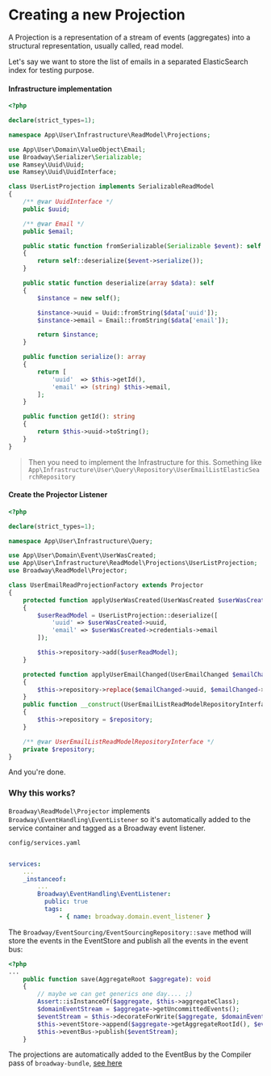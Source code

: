 # Creating a new Projection

A Projection is a representation of a stream of events (aggregates) into a structural representation, usually called, read model.

Let's say we want to store the list of emails in a separated ElasticSearch index for testing purpose.


#### Infrastructure implementation

```php
<?php

declare(strict_types=1);

namespace App\User\Infrastructure\ReadModel\Projections;

use App\User\Domain\ValueObject\Email;
use Broadway\Serializer\Serializable;
use Ramsey\Uuid\Uuid;
use Ramsey\Uuid\UuidInterface;

class UserListProjection implements SerializableReadModel
{
    /** @var UuidInterface */
    public $uuid;

    /** @var Email */
    public $email;

    public static function fromSerializable(Serializable $event): self
    {
        return self::deserialize($event->serialize());
    }

    public static function deserialize(array $data): self
    {
        $instance = new self();

        $instance->uuid = Uuid::fromString($data['uuid']);
        $instance->email = Email::fromString($data['email']);

        return $instance;
    }

    public function serialize(): array
    {
        return [
            'uuid'  => $this->getId(),
            'email' => (string) $this->email,
        ];
    }

    public function getId(): string
    {
        return $this->uuid->toString();
    }
}
```

> Then you need to implement the Infrastructure for this. Something like `App\Infrastructure\User\Query\Repository\UserEmailListElasticSearchRepository`

#### Create the Projector Listener

```php
<?php

declare(strict_types=1);

namespace App\User\Infrastructure\Query;

use App\User\Domain\Event\UserWasCreated;
use App\User\Infrastructure\ReadModel\Projections\UserListProjection;
use Broadway\ReadModel\Projector;

class UserEmailReadProjectionFactory extends Projector
{
    protected function applyUserWasCreated(UserWasCreated $userWasCreated): void
    {
        $userReadModel = UserListProjection::deserialize([
            'uuid' => $userWasCreated->uuid,
            'email' => $userWasCreated->credentials->email
		]);

        $this->repository->add($userReadModel);
    }

    protected function applyUserEmailChanged(UserEmailChanged $emailChanged): void
    {
        $this->repository->replace($emailChanged->uuid, $emailChanged->email);
    }
    public function __construct(UserEmailListReadModelRepositoryInterface $repository)
    {
        $this->repository = $repository;
    }

    /** @var UserEmailListReadModelRepositoryInterface */
    private $repository;
}
```

And you're done. 

### Why this works?

`Broadway\ReadModel\Projector` implements `Broadway\EventHandling\EventListener` so it's automatically added to the service container and tagged as a Broadway event listener.

`config/services.yaml`
```yaml

services:
    ...
    _instanceof:
        ...
        Broadway\EventHandling\EventListener:
          public: true
          tags:
              - { name: broadway.domain.event_listener }
```
The `Broadway/EventSourcing/EventSourcingRepository::save` method will store the events in the EventStore and publish all the events in the event bus: 

```php
<?php
...
	public function save(AggregateRoot $aggregate): void
	{
	    // maybe we can get generics one day.... ;)
	    Assert::isInstanceOf($aggregate, $this->aggregateClass);
	    $domainEventStream = $aggregate->getUncommittedEvents();
	    $eventStream = $this->decorateForWrite($aggregate, $domainEventStream);
	    $this->eventStore->append($aggregate->getAggregateRootId(), $eventStream);
	    $this->eventBus->publish($eventStream);
	}
```

The projections are automatically added to the EventBus by the Compiler pass of `broadway-bundle`, [see here](https://github.com/broadway/broadway-bundle/blob/master/src/DependencyInjection/RegisterBusSubscribersCompilerPass.php#L66)
